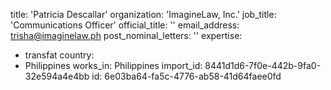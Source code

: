 title: 'Patricia Descallar'
organization: 'ImagineLaw, Inc.'
job_title: 'Communications Officer'
official_title: ''
email_address: trisha@imaginelaw.ph
post_nominal_letters: ''
expertise:
  - transfat
country:
  - Philippines
works_in: Philippines
import_id: 8441d1d6-7f0e-442b-9fa0-32e594a4e4bb
id: 6e03ba64-fa5c-4776-ab58-41d64faee0fd
